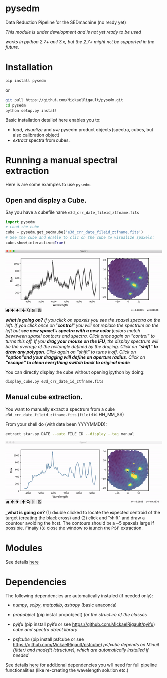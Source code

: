 # pysedm
Data Reduction Pipeline for the SEDmachine (no ready yet)

_This module is under development and is not yet ready to be used_

_works in python 2.7+ and 3.x, but the 2.7+ might not be supported in the future._

# Installation

```bash
pip install pysedm
```

or 
```bash
git pull https://github.com/MickaelRigault/pysedm.git
cd pysedm
python setup.py install
```


Basic installation detailed here enables you to:
- *load*, *visualize* and *use* pysedm product objects (spectra, cubes, but also calibration object)
- *extract* spectra from cubes. 

# Running a manual spectral extraction

Here is are some examples to use `pysedm`. 

## Open and display a Cube.

Say you have a cubefile name `e3d_crr_date_fileid_ztfname.fits`

```python
import pysedm
# Load the cube
cube = pysedm.get_sedmcube('e3d_crr_date_fileid_ztfname.fits')
# See the cube and enable to clic on the cube to visualize spaxels:
cube.show(interactive=True)
```
![](examples/display_cube_example.gif)

_**what is going on?** if you click on spaxels you see the spaxel spectra on the left. If you click once on "**control**" you will not replace the spectrum on the left but **see new spaxel's spectra with a new color** (colors match bewtween spaxel contours and spectra. Click once again on "control" to turns this off. 
If you **drag your mouse on the IFU**, the display spectrum will be the average of the rectangle defined by the draging. Click on **"shift" to draw any polygon**. Click again on "shift" to turns it off. Click on **"option"and your dragging will define an aperture radius**. Click on **"escape" to clean everything switch back to original mode**_ 

You can directly display the cube without opening ipython by doing:
```bash
display_cube.py e3d_crr_date_id_ztfname.fits
```

## Manual cube extraction.

You want to manually extract a spectrum from a cube `e3d_crr_date_fileid_ztfname.fits` (`fileid` is HH_MM_SS)

From your shell do (with date been YYYYMMDD):
```bash
extract_star.py DATE --auto FILE_ID --display --tag manual
```
![](examples/extract_star_example.gif)

_**what is going on?** (1) double clicked to locate the expected centroid of the target (creating the  black cross) and (2) click and "shift" and draw a countour avoiding the host. The contours should be a ~5 spaxels large if possible. Finally (3) close the window to launch the PSF extraction.


# Modules

See details [here](pysedm)

# Dependencies

The following dependencies are automatically installed (if needed only):

- _numpy_, _scipy_, _matpotlib_, _astropy_ (basic anaconda)

- _propobject_ (pip install propobject) _for the structure of the classes_

- _pyifu_ (pip install pyifu or see https://github.com/MickaelRigault/pyifu) _cube and spectra object library_

- _psfcube_ (pip install psfcube or see https://github.com/MickaelRigault/psfcube) 
  _psfcube depends on Minuit (fitter) and modefit (structure), which are automatically installed if needed_


See details [here](pysedm) for additional dependencies you will need for full pipeline functionalities (like re-creating the wavelength solution etc.)
